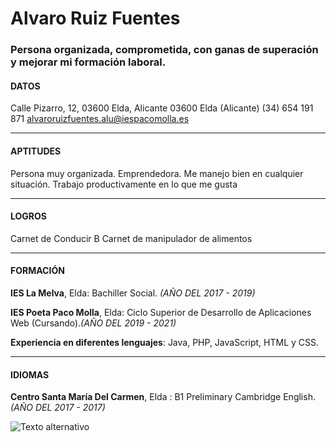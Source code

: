 # Alvaro Ruiz Fuentes
### Persona organizada, comprometida, con ganas de superación y mejorar mi formación laboral.

#### DATOS
Calle Pizarro, 12, 03600 Elda, Alicante
03600 Elda (Alicante)
(34) 654 191 871 
alvaroruizfuentes.alu@iespacomolla.es

- - -

#### APTITUDES
Persona muy organizada.
Emprendedora.
Me manejo bien en cualquier situación.
Trabajo productivamente en lo que me gusta

- - -

#### LOGROS
Carnet de Conducir B 
Carnet de manipulador de alimentos



- - - 

#### FORMACIÓN
**IES La Melva**, Elda: Bachiller Social.
_(AÑO DEL 2017 - 2019)_

**IES Poeta Paco Molla**, Elda: Ciclo Superior de Desarrollo de Aplicaciones Web (Cursando)._(AÑO DEL 2019 - 2021)_

**Experiencia en diferentes lenguajes**: Java, PHP, JavaScript, HTML y CSS. 

- - - 

#### IDIOMAS
**Centro Santa María Del Carmen**, Elda : B1 Preliminary Cambridge English. 
_(AÑO DEL 2017 - 2017)_

![Texto alternativo](imagen.jpg)

                       

